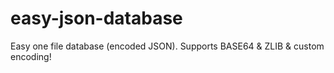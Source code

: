 # easy-json-database
Easy one file database (encoded JSON). Supports BASE64 &amp; ZLIB &amp; custom encoding!

